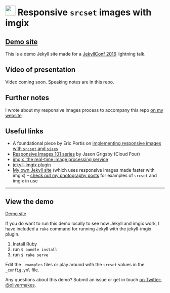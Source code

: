 # <a href="https://olivermak.es/"><img src="https://olivermak.es/icons/favicon32.svg" width="32" height="32"></a> Responsive `srcset` images with imgix

## [Demo site](http://demo-jekyll-imgix.s3-website-us-east-1.amazonaws.com/)

This is a demo Jekyll site made for a [JekyllConf 2016](http://jekyllconf.com/) lightning talk.

## Video of presentation

Video coming soon. Speaking notes are in this repo.

## Further notes

I wrote about my responsive images process to accompany this repo [on my website](https://olivermak.es/2016/05/jekyllconf-responsive-images/).

## Useful links

- A foundational piece by Eric Portis on [implementing responsive images with `srcset` and `sizes`](https://ericportis.com/posts/2014/srcset-sizes/)
- [Responsive Images 101 series](http://blog.cloudfour.com/responsive-images-101-definitions/) by Jason Grigsby (Cloud Four)
- [imgix, the real-time image processing service](http://imgix.com/)
- [jekyll-imgix plugin](https://github.com/imgix/jekyll-imgix)
- [My own Jekyll site](https://github.com/opattison/olivermakes/) (which uses responsive images made faster with imgix) – [check out my photography posts](/photography) for examples of `srcset` and imgix in use

---

## View the demo

[Demo site](http://demo-jekyll-imgix.s3-website-us-east-1.amazonaws.com/)

If you do want to run this demo locally to see how Jekyll and imgix work, I have included a `rake` command for running Jekyll with the jekyll-imgix plugin.

1. Install Ruby
2. run `$ bundle install`
3. run `$ rake serve`

Edit the `_examples` files or play around with the `srcset` values in the `_config.yml` file.

Any questions about this demo? Submit an issue or get in touch [on Twitter: @olivermakes](https://twitter.com/olivermakes).
